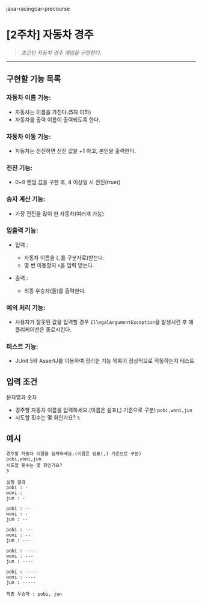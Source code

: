 java-racingcar-precourse

# [2주차] 자동차 경주

> _초간단 자동차 경주 게임을 구현한다._
<hr>

## 구현할 기능 목록

### 자동차 이름 기능:

- 자동차는 이름을 가진다.(5자 이하)
- 자동차를 출력 이름이 출력되도록 한다.

### 자동차 이동 기능:

- 자동차는 전진하면 전진 값을 +1 하고, 본인을 출력한다.

### 전진 기능:

- 0~9 랜덤 값을 구한 후, 4 이상일 시 전진(true()

### 승자 계산 기능:

- 가장 전진을 많이 한 자동차(여러개 가능)

### 입출력 기능:

- 입력 :
  - 자동차 이름을 (`,`를 구분자로)받는다.
  - 몇 번 이동할지 `n`을 입력 받는다.

- 출력 :
  - 최종 우승자(들)를 출력한다.

### 예외 처리 기능:
- 사용자가 잘못된 값을 입력할 경우 `IllegalArgumentException`을 발생시킨 후 애플리케이션은 종료시킨다.

### 테스트 기능:
- JUnit 5와 AssertJ를 이용하여 정리한 기능 목록이 정상적으로 작동하는지 테스트

## 입력 조건

문자열과 숫자

- 경주할 자동차 이름을 입력하세요.(이름은 쉼표(,) 기준으로 구분)
  `pobi,woni,jun`
- 시도할 횟수는 몇 회인가요?
  `5`

## 예시

```
경주할 자동차 이름을 입력하세요.(이름은 쉼표(,) 기준으로 구분)
pobi,woni,jun
시도할 횟수는 몇 회인가요?
5

실행 결과
pobi : -
woni :
jun : -

pobi : --
woni : -
jun : --

pobi : ---
woni : --
jun : ---

pobi : ----
woni : ---
jun : ----

pobi : -----
woni : ----
jun : -----

최종 우승자 : pobi, jun
```